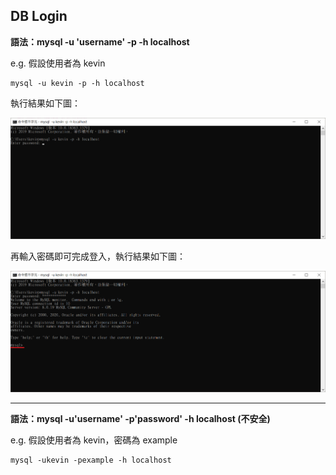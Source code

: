 ## DB Login

**語法：mysql -u 'username' -p -h localhost**

e.g. 假設使用者為 kevin

```
mysql -u kevin -p -h localhost
```

執行結果如下圖：

![image](./images/login.png)

再輸入密碼即可完成登入，執行結果如下圖：

![image](./images/login1.png)

---

**語法：mysql -u'username' -p'password' -h localhost (不安全)**

e.g. 假設使用者為 kevin，密碼為 example

```
mysql -ukevin -pexample -h localhost
```